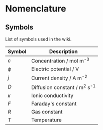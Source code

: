# Nomenclature

## Symbols

List of symbols used in the wiki.

| Symbol   | Description                                       |
| -------- | ------------------------------------------------- |
| $c$      | Concentration / mol m<sup>-3</sup>                |
| $\phi$   | Electric potential / V                            |
| $j$      | Current density / A m<sup>-2</sup>                |
| $D$      | Diffusion constant / m<sup>2</sup> s<sup>-1</sup> |
| $\kappa$ | Ionic conductivity                                |
| $F$      | Faraday's constant                                |
| $R$      | Gas constant                                      |
| $T$      | Temperature                                       |
